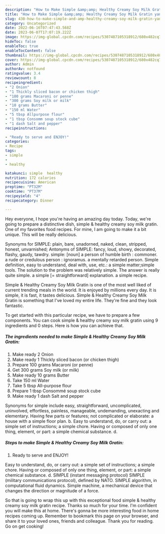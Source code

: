```yaml
---
description: "How to Make Simple &amp;amp; Healthy Creamy Soy Milk Gratin yang Delicious"
title: "How to Make Simple &amp;amp; Healthy Creamy Soy Milk Gratin yang Delicious"
slug: 430-how-to-make-simple-and-amp-healthy-creamy-soy-milk-gratin-yang-delicious
category: Uncategorized
date: 2022-06-16T07:47:43.568Z
date: 2023-06-07T17:07:19.222Z
image: https://img-global.cpcdn.com/recipes/5307487105318912/680x482cq70/simple-healthy-creamy-soy-milk-gratin-recipe-main-photo.jpg
hideToc: false
enableToc: true
enableTocContent: false
thumbnail: https://img-global.cpcdn.com/recipes/5307487105318912/680x482cq70/simple-healthy-creamy-soy-milk-gratin-recipe-main-photo.jpg
cover: https://img-global.cpcdn.com/recipes/5307487105318912/680x482cq70/simple-healthy-creamy-soy-milk-gratin-recipe-main-photo.jpg
author: Admin
authorAv: notfound
ratingvalue: 3.4
reviewcount: 8
recipeingredient:
- "2 Onion"
- "1 Thickly sliced bacon or chicken thigh"
- "100 grams Macaroni or penne"
- "300 grams Soy milk or milk"
- "10 grams Butter"
- "150 ml Water"
- "5 tbsp Allpurpose flour"
- "1 tbsp Consomm soup stock cube"
- "1 dash Salt and pepper"
recipeinstructions:

- "Ready to serve and ENJOY!"
categories:
- Recipe
tags:
- simple
- 
- healthy

katakunci: simple  healthy 
nutrition: 172 calories
recipecuisine: American
preptime: "PT32M"
cooktime: "PT37M"
recipeyield: "4"
recipecategory: Dinner

---
```



Hey everyone, I hope you're having an amazing day today. Today, we're going to prepare a distinctive dish, simple &amp; healthy creamy soy milk gratin. One of my favorites food recipes. For mine, I am going to make it a bit unique. This will be really delicious.

Synonyms for SIMPLE: plain, bare, unadorned, naked, clean, stripped, honest, unvarnished; Antonyms of SIMPLE: fancy, loud, showy, decorated, flashy, gaudy, tawdry. simple: [noun] a person of humble birth : commoner. a rude or credulous person : ignoramus. a mentally retarded person. Simple definition, easy to understand, deal with, use, etc.: a simple matter;simple tools. The solution to the problem was relatively simple. The answer is really quite simple. a simple [= straightforward] explanation. a simple recipe.

Simple &amp; Healthy Creamy Soy Milk Gratin is one of the most well liked of current trending meals in the world. It is enjoyed by millions every day. It is simple, it is fast, it tastes delicious. Simple &amp; Healthy Creamy Soy Milk Gratin is something that I've loved my entire life. They're fine and they look fantastic.


To get started with this particular recipe, we have to prepare a few components. You can cook simple &amp; healthy creamy soy milk gratin using 9 ingredients and 0 steps. Here is how you can achieve that.

<!--inarticleads1-->

##### The ingredients needed to make Simple &amp; Healthy Creamy Soy Milk Gratin:

1. Make ready 2 Onion
1. Make ready 1 Thickly sliced bacon (or chicken thigh)
1. Prepare 100 grams Macaroni (or penne)
1. Get 300 grams Soy milk (or milk)
1. Make ready 10 grams Butter
1. Take 150 ml Water
1. Take 5 tbsp All-purpose flour
1. Prepare 1 tbsp Consommé soup stock cube
1. Make ready 1 dash Salt and pepper


Synonyms for simple include easy, straightforward, uncomplicated, uninvolved, effortless, painless, manageable, undemanding, unexacting and elementary. Having few parts or features; not complicated or elaborate: a house with a simple floor plan. b. Easy to understand, do, or carry out: a simple set of instructions; a simple chore. Having or composed of only one thing, element, or part: a simple chemical substance. d. 

<!--inarticleads2-->

##### Steps to make Simple &amp; Healthy Creamy Soy Milk Gratin:


1. Ready to serve and ENJOY!

Easy to understand, do, or carry out: a simple set of instructions; a simple chore. Having or composed of only one thing, element, or part: a simple chemical substance. d. SIMPLE (instant messaging protocol) SIMPLE (military communications protocol), defined by NATO. SIMPLE algorithm, in computational fluid dynamics. Simple machine, a mechanical device that changes the direction or magnitude of a force. 

So that is going to wrap this up with this exceptional food simple &amp; healthy creamy soy milk gratin recipe. Thanks so much for your time. I'm confident you will make this at home. There's gonna be more interesting food in home recipes coming up. Remember to bookmark this page on your browser, and share it to your loved ones, friends and colleague. Thank you for reading. Go on get cooking!
